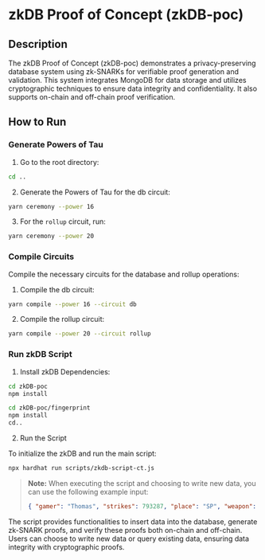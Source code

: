 # zkDB Proof of Concept (zkDB-poc)

## Description
The zkDB Proof of Concept (zkDB-poc) demonstrates a privacy-preserving database system using zk-SNARKs for verifiable proof generation and validation. This system integrates MongoDB for data storage and utilizes cryptographic techniques to ensure data integrity and confidentiality. It also supports on-chain and off-chain proof verification.

## How to Run

### Generate Powers of Tau

1. Go to the root directory:

```bash
cd ..
```

2. Generate the Powers of Tau for the db circuit:

```bash
yarn ceremony --power 16
```

3. For the `rollup` circuit, run:

```bash
yarn ceremony --power 20
```

### Compile Circuits

Compile the necessary circuits for the database and rollup operations:

1. Compile the db circuit:

```bash
yarn compile --power 16 --circuit db
```

2. Compile the rollup circuit:

```bash
yarn compile --power 20 --circuit rollup
```

### Run zkDB Script

1. Install zkDB Dependencies:

```bash
cd zkDB-poc
npm install

cd zkDB-poc/fingerprint
npm install
cd..
```

2. Run the Script

To initialize the zkDB and run the main script:

```bash
npx hardhat run scripts/zkdb-script-ct.js
```

> **Note:**
> When executing the script and choosing to write new data, you can use the following example input:
> ```json
> { "gamer": "Thomas", "strikes": 793287, "place": "SP", "weapon": "AK-47", "place2": "Y"}
> ```

The script provides functionalities to insert data into the database, generate zk-SNARK proofs, and verify these proofs both on-chain and off-chain. Users can choose to write new data or query existing data, ensuring data integrity with cryptographic proofs.